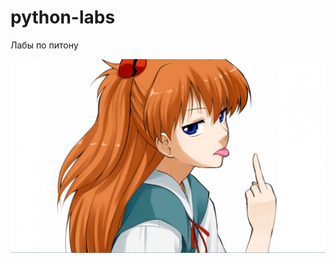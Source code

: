 # python-labs
Лабы по питону

![fucking image](https://github.com/Petrosak/python-labs/blob/main/img/fuck.png)
